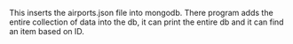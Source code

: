 This inserts the airports.json file into mongodb. There program adds the entire collection of data into the db, it can print the entire db and it can find an item based on ID.
